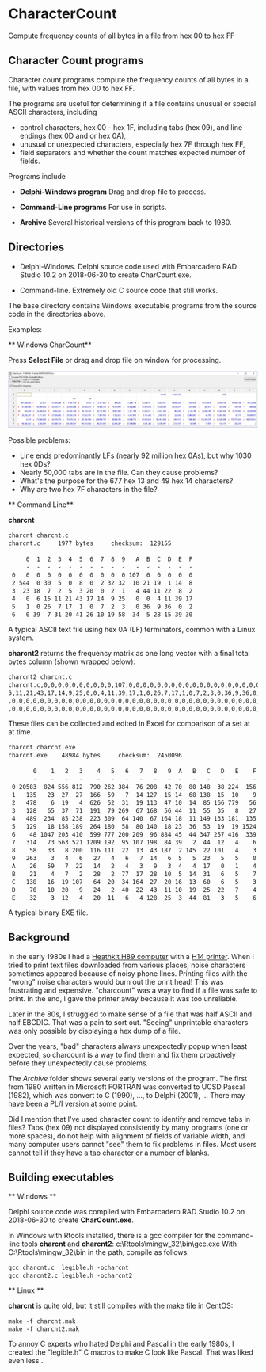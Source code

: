 # CharacterCount

Compute frequency counts of all bytes in a file from hex 00 to hex FF

## Character Count programs

Character count programs compute the frequency counts of all bytes in a file, with values from hex 00 to hex FF.

The programs are useful for determining if a file contains unusual or special ASCII characters, including

  * control characters, hex 00 - hex 1F, including tabs (hex 09), and line endings (hex 0D and or hex 0A),
  * unusual or unexpected characters, especially hex 7F through hex FF,
  * field separators and whether the count matches expected number of fields.

Programs include

  * **Delphi-Windows program**  Drag and drop file to process.

  * **Command-Line programs**  For use in scripts.

  * **Archive**  Several historical versions of this program back to 1980.

## Directories

   * Delphi-Windows.  Delphi source code used with Embarcadero RAD Studio 10.2 on 2018-06-30 to create CharCount.exe.

   * Command-line.  Extremely old C source code that still works.

The base directory contains Windows executable programs from the source code in the directories above.

Examples:

** Windows CharCount**

Press **Select File** or drag and drop file on window for processing.

![MIMIC-III Lab Notes](graphics/CharCount-MIMIC-III-NoteEvents.jpg)

Possible problems:

  * Line ends predominantly LFs (nearly 92 million hex 0As), but why 1030 hex 0Ds?
  * Nearly 50,000 tabs are in the file.  Can they cause problems?
  * What's the purpose for the 677 hex 13 and 49 hex 14 characters?
  * Why are two hex 7F characters in the file?

** Command Line**

**charcnt**

```
charcnt charcnt.c
charcnt.c     1977 bytes     checksum:  129155

     0  1  2  3  4  5  6  7  8  9   A  B  C  D  E  F
     -  -  -  -  -  -  -  -  -  -   -  -  -  -  -  -
 0   0  0  0  0  0  0  0  0  0  0 107  0  0  0  0  0
 2 544  0 30  5  0  8  0  2 32 32  10 21 19  1 14  8
 3  23 18  7  2  5  3 20  0  2  1   4 44 11 22  8  2
 4   0  6 15 11 21 43 17 14  9 25   0  0  4 11 39 17
 5   1  0 26  7 17  1  0  7  2  3   0 36  9 36  0  2
 6   0 39  7 31 20 41 26 10 19 58  34  5 28 15 39 30
```

A typical ASCII text file using hex 0A (LF) terminators, common with a Linux system.

**charcnt2** returns the frequency matrix as one long vector with a final total bytes column (shown wrapped below):

```
charcnt2 charcnt.c
charcnt.c,0,0,0,0,0,0,0,0,0,0,107,0,0,0,0,0,0,0,0,0,0,0,0,0,0,0,0,0,0,0,0,0,544,0,30,5,0,8,0,2,32,32,10,21,19,1,14,8,23,18,7,2,5,3,20,0,2,1,4,44,11,22,8,2,0,6,1
5,11,21,43,17,14,9,25,0,0,4,11,39,17,1,0,26,7,17,1,0,7,2,3,0,36,9,36,0,2,0,39,7,31,20,41,26,10,19,58,34,5,28,15,39,30,15,7,43,12,51,12,7,14,23,3,0,2,0,2,0,0,0,0
,0,0,0,0,0,0,0,0,0,0,0,0,0,0,0,0,0,0,0,0,0,0,0,0,0,0,0,0,0,0,0,0,0,0,0,0,0,0,0,0,0,0,0,0,0,0,0,0,0,0,0,0,0,0,0,0,0,0,0,0,0,0,0,0,0,0,0,0,0,0,0,0,0,0,0,0,0,0,0,0
,0,0,0,0,0,0,0,0,0,0,0,0,0,0,0,0,0,0,0,0,0,0,0,0,0,0,0,0,0,0,0,0,0,0,0,0,0,0,0,0,0,0,0,0,0,0,1977
```

These files can be collected and edited in Excel for comparison of a set at at time.

```
charcnt charcnt.exe
charcnt.exe    48984 bytes     checksum:  2450096

       0    1   2   3    4   5   6   7   8   9  A   B   C   D   E    F
       -    -   -   -    -   -   -   -   -   -  -   -   -   -   -    -
 0 20583  824 556 812  790 262 384  76 208  42 70  80 148  38 224  156
 1   135   23  27  27  166  59   7  14 127  15 14  68 138  15  10    9
 2   478    6  19   4  626  52  31  19 113  47 10  14  85 166 779   56
 3   128   65  37  71  191  79 269  67 168  56 44  11  55  35   8   27
 4   489  234  85 238  223 309  64 140  67 164 18  11 149 133 181  135
 5   129   18 158 189  264 180  58  80 140  18 23  36  53  19  19 1524
 6    48 1047 203 410  599 777 200 209  96 884 45  44 347 257 416  339
 7   314   73 563 521 1209 192  95 107 198  84 39   2  44  12   4    6
 8    58   33   8 200  116 111  22  13  43 187  2 145  22 101   4    3
 9   263    3   4   6   27   4   6   7  14   6  5   5  23   5   5    0
 A    26   59   7  22   14   2   4   3   9   3  4   4  17   0   1    4
 B    21    4   7   2   28   2  77  17  28  10  5  14  31   6   5    7
 C   138   16  19 107   64  20  34 164  27  20 16  13  60   6   5    3
 D    70   10  20   9   24   2  40  22  43  11 10  19  25  22   7    4
 E    32    3  12   4   20  11   6   4 128  25  3  44  81   3   5    6
```

A typical binary EXE file.


##  Background

In the early 1980s I had a [Heathkit H89 computer](https://en.wikipedia.org/wiki/Zenith_Z-89) with a [H14 printer](https://www.manualslib.com/manual/901753/Heathkit-H14.html).  When I tried to print text files downloaded from various places, noise characters sometimes appeared because of noisy phone lines.  Printing files with the "wrong" noise characters would burn out the print head!  This was frustrating and expensive.  "charcount" was a way to find if a file was safe to print.  In the end, I gave the printer away because it was too unreliable.

Later in the 80s, I struggled to make sense of a file that was half ASCII and half EBCDIC.  That was a pain to sort out.  "Seeing" unprintable characters was only possible by displaying a hex dump of a file.

Over the years, "bad" characters always unexpectedly popup when least expected, so charcount is a way to find them and fix them proactively before they unexpectedly cause problems.

The *Archive* folder shows several early versions of the program.  The first from 1980 written in Microsoft FORTRAN was converted to UCSD Pascal (1982), which was convert to C (1990), ..., to Delphi (2001), ...  There may have been a PL/I version at some point.

Did I mention that I've used character count to identify and remove tabs in files?  Tabs (hex 09) not displayed consistently by many programs (one or more spaces), do not help with alignment of fields of variable width, and many computer users cannot "see" them to fix problems in files.  Most users cannot tell if they have a tab character or a number of blanks.

## Building executables

** Windows **

Delphi source code was compiled with Embarcadero RAD Studio 10.2 on 2018-06-30 to create **CharCount.exe**.

In Windows with Rtools installed, there is a gcc compiler for the command-line tools **charcnt** and **charcnt2**:  c:\Rtools\mingw_32\bin\gcc.exe
With C:\Rtools\mingw_32\bin in the path, compile as follows:

```
gcc charcnt.c  legible.h -ocharcnt
gcc charcnt2.c legible.h -ocharcnt2
```

** Linux **

**charcnt** is quite old, but it still compiles with the make file in CentOS:

```
make -f charcnt.mak
make -f charcnt2.mak
```

To annoy C experts who hated Delphi and Pascal in the early 1980s, I created the "legible.h" C macros to make C look like Pascal.  That was liked even less <g>.

